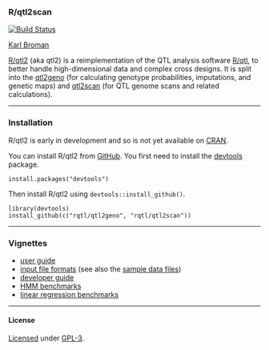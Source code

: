 ### R/qtl2scan

[![Build Status](https://travis-ci.org/rqtl/qtl2scan.svg?branch=master)](https://travis-ci.org/rqtl/qtl2scan)

[Karl Broman](http://kbroman.org)

[R/qtl2](http://kbroman.org/qtl2) (aka qtl2) is a reimplementation of
the QTL analysis software [R/qtl](http://www.rqtl.org), to better
handle high-dimensional data and complex cross designs. It is split
into the [qtl2geno](https://github.com/rqtl/qtl2geno) (for calculating
genotype probabilities, imputations, and genetic maps) and
[qtl2scan](https://github.com/rqtl/qtl2scan) (for QTL genome scans and
related calculations).

---

### Installation

R/qtl2 is early in development and so is not yet available on
[CRAN](http://cran.r-project.org).

You can install R/qtl2 from [GitHub](https://github.com/rqtl).
You first need to
install the [devtools](https://github.com/hadley/devtools) package.

    install.packages("devtools")

Then install R/qtl2 using `devtools::install_github()`.

    library(devtools)
    install_github(c("rqtl/qtl2geno", "rqtl/qtl2scan"))

---

### Vignettes

- [user guide](http://kbroman.org/qtl2/assets/vignettes/user_guide.html)
- [input file formats](http://kbroman.org/qtl2/assets/vignettes/input_files.html)
  (see also the [sample data files](http://kbroman.org/qtl2/pages/sampledata.html))
- [developer guide](http://kbroman.org/qtl2/assets/vignettes/developer_guide.html)
- [HMM benchmarks](http://kbroman.org/qtl2/assets/vignettes/hmm_benchmarks.html)
- [linear regression benchmarks](http://kbroman.org/qtl2/assets/vignettes/linreg_benchmarks.html)

---

#### License

[Licensed](License.md) under [GPL-3](http://www.r-project.org/Licenses/GPL-3).
